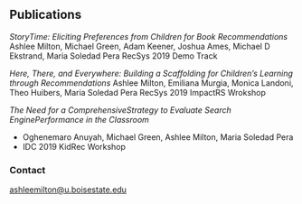 ## Publications

*StoryTime: Eliciting Preferences from Children for Book Recommendations*
  Ashlee Milton, Michael Green, Adam Keener, Joshua Ames, Michael D Ekstrand, Maria Soledad Pera
  RecSys 2019 Demo Track
 
*Here, There, and Everywhere: Building a Scaffolding for Children’s Learning through Recommendations*
  Ashlee Milton, Emiliana Murgia, Monica Landoni, Theo Huibers, Maria Soledad Pera
  RecSys 2019 ImpactRS Wrokshop
  
*The Need for a ComprehensiveStrategy to Evaluate Search EnginePerformance in the Classroom*
  + Oghenemaro Anuyah, Michael Green, Ashlee Milton, Maria Soledad Pera
  + IDC 2019 KidRec Workshop


### Contact

ashleemilton@u.boisestate.edu
